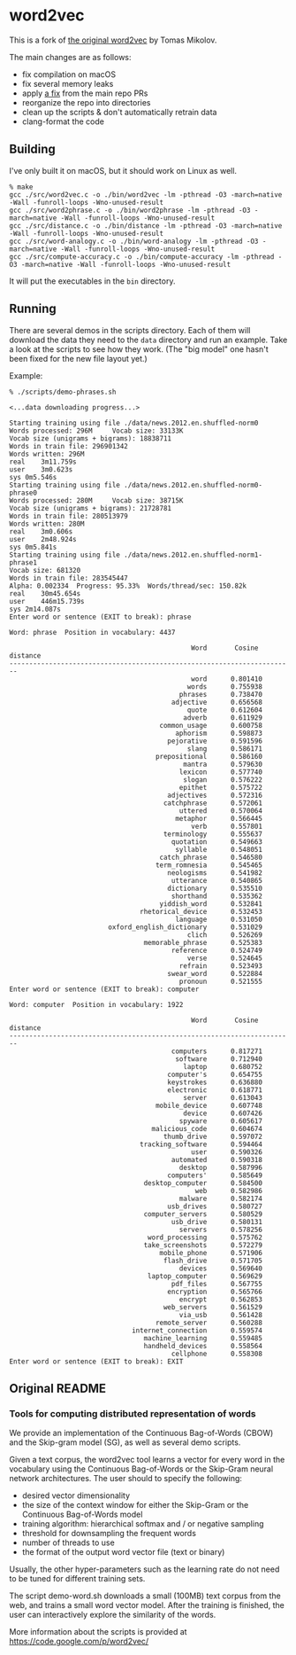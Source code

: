 # word2vec

This is a fork of [the original word2vec](https://github.com/tmikolov/word2vec) by Tomas Mikolov.

The main changes are as follows:

- fix compilation on macOS
- fix several memory leaks
- apply [a fix](https://github.com/tmikolov/word2vec/pull/39) from the main repo PRs
- reorganize the repo into directories
- clean up the scripts & don't automatically retrain data
- clang-format the code

## Building

I've only built it on macOS, but it should work on Linux as well.

```
% make
gcc ./src/word2vec.c -o ./bin/word2vec -lm -pthread -O3 -march=native -Wall -funroll-loops -Wno-unused-result
gcc ./src/word2phrase.c -o ./bin/word2phrase -lm -pthread -O3 -march=native -Wall -funroll-loops -Wno-unused-result
gcc ./src/distance.c -o ./bin/distance -lm -pthread -O3 -march=native -Wall -funroll-loops -Wno-unused-result
gcc ./src/word-analogy.c -o ./bin/word-analogy -lm -pthread -O3 -march=native -Wall -funroll-loops -Wno-unused-result
gcc ./src/compute-accuracy.c -o ./bin/compute-accuracy -lm -pthread -O3 -march=native -Wall -funroll-loops -Wno-unused-result
```

It will put the executables in the `bin` directory.

## Running

There are several demos in the scripts directory. Each of them will download the data they need to the `data` directory and run an example. Take a look at the scripts to see how they work. (The "big model" one hasn't been fixed for the new file layout yet.)

Example:

```
% ./scripts/demo-phrases.sh

<...data downloading progress...>

Starting training using file ./data/news.2012.en.shuffled-norm0
Words processed: 296M     Vocab size: 33133K
Vocab size (unigrams + bigrams): 18838711
Words in train file: 296901342
Words written: 296M
real	3m11.759s
user	3m0.623s
sys	0m5.546s
Starting training using file ./data/news.2012.en.shuffled-norm0-phrase0
Words processed: 280M     Vocab size: 38715K
Vocab size (unigrams + bigrams): 21728781
Words in train file: 280513979
Words written: 280M
real	3m0.606s
user	2m48.924s
sys	0m5.841s
Starting training using file ./data/news.2012.en.shuffled-norm1-phrase1
Vocab size: 681320
Words in train file: 283545447
Alpha: 0.002334  Progress: 95.33%  Words/thread/sec: 150.82k
real	30m45.654s
user	446m15.739s
sys	2m14.087s
Enter word or sentence (EXIT to break): phrase

Word: phrase  Position in vocabulary: 4437

                                              Word       Cosine distance
------------------------------------------------------------------------
                                              word		0.801410
                                             words		0.755938
                                           phrases		0.738470
                                         adjective		0.656568
                                             quote		0.612604
                                            adverb		0.611929
                                      common_usage		0.600758
                                          aphorism		0.598873
                                        pejorative		0.591596
                                             slang		0.586171
                                     prepositional		0.586160
                                            mantra		0.579630
                                           lexicon		0.577740
                                            slogan		0.576222
                                           epithet		0.575722
                                        adjectives		0.572316
                                       catchphrase		0.572061
                                           uttered		0.570064
                                          metaphor		0.566445
                                              verb		0.557801
                                       terminology		0.555637
                                         quotation		0.549663
                                          syllable		0.548051
                                      catch_phrase		0.546580
                                     term_romnesia		0.545465
                                        neologisms		0.541982
                                         utterance		0.540865
                                        dictionary		0.535510
                                         shorthand		0.535362
                                      yiddish_word		0.532841
                                 rhetorical_device		0.532453
                                          language		0.531050
                         oxford_english_dictionary		0.531029
                                             clich		0.526269
                                  memorable_phrase		0.525383
                                         reference		0.524749
                                             verse		0.524645
                                           refrain		0.523493
                                        swear_word		0.522884
                                           pronoun		0.521555
Enter word or sentence (EXIT to break): computer

Word: computer  Position in vocabulary: 1922

                                              Word       Cosine distance
------------------------------------------------------------------------
                                         computers		0.817271
                                          software		0.712940
                                            laptop		0.680752
                                        computer's		0.654755
                                        keystrokes		0.636880
                                        electronic		0.618771
                                            server		0.613043
                                     mobile_device		0.607748
                                            device		0.607426
                                           spyware		0.605617
                                    malicious_code		0.604674
                                       thumb_drive		0.597072
                                 tracking_software		0.594464
                                              user		0.590326
                                         automated		0.590318
                                           desktop		0.587996
                                        computers'		0.585649
                                  desktop_computer		0.584500
                                               web		0.582986
                                           malware		0.582174
                                        usb_drives		0.580727
                                  computer_servers		0.580529
                                         usb_drive		0.580131
                                           servers		0.578256
                                   word_processing		0.575762
                                  take_screenshots		0.572279
                                      mobile_phone		0.571906
                                       flash_drive		0.571705
                                           devices		0.569640
                                   laptop_computer		0.569629
                                         pdf_files		0.567755
                                        encryption		0.565766
                                           encrypt		0.562853
                                       web_servers		0.561529
                                           via_usb		0.561428
                                     remote_server		0.560288
                               internet_connection		0.559574
                                  machine_learning		0.559485
                                  handheld_devices		0.558564
                                         cellphone		0.558308
Enter word or sentence (EXIT to break): EXIT
```

## Original README

### Tools for computing distributed representation of words

We provide an implementation of the Continuous Bag-of-Words (CBOW) and the Skip-gram model (SG), as well as several demo scripts.

Given a text corpus, the word2vec tool learns a vector for every word in the vocabulary using the Continuous Bag-of-Words or the Skip-Gram neural network architectures. The user should to specify the following:

- desired vector dimensionality
- the size of the context window for either the Skip-Gram or the Continuous Bag-of-Words model
- training algorithm: hierarchical softmax and / or negative sampling
- threshold for downsampling the frequent words
- number of threads to use
- the format of the output word vector file (text or binary)

Usually, the other hyper-parameters such as the learning rate do not need to be tuned for different training sets.

The script demo-word.sh downloads a small (100MB) text corpus from the web, and trains a small word vector model. After the training is finished, the user can interactively explore the similarity of the words.

More information about the scripts is provided at https://code.google.com/p/word2vec/
